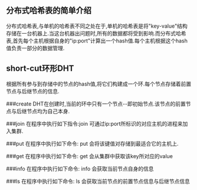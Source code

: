 ## 分布式哈希表的简单介绍
分布式哈希表,与单机的哈希表不同之处在于,单机的哈希表是将"key-value"结构存储在一台机器上.当这台机器出问题时,所有的数据都将受到影响.而分布式哈希表,首先每个主机根据自身的"ip:port"计算出一个hash值.每个主机根据这个hash值负责一部分的数据管理.

## short-cut环形DHT
根据所有参与到存储中的节点的hash值,将它们构建成一个环.每个节点存储着前置节点与后继节点的信息.

###create
DHT在创建时,当前的环中只有一个节点--即初始节点.该节点的前置节点与后继节点均为自己本身. 

###join 
在程序中执行如下指令:join <ip> <port> 可通过ip:port所标识的对应主机的进程来加入集群.

###put 
在程序中执行如下命令: put <key> <value> 会将该键值对存储到最适合它的主机上.

###get
在程序中执行如下命令: get <key> 会从集群中获取该key所对应的value

###info
在程序中执行如下命令: info 会获取当前节点自身的信息

###ls
在程序中执行如下命令: ls 会获取当前节点的前置节点信息与后继节点信息
